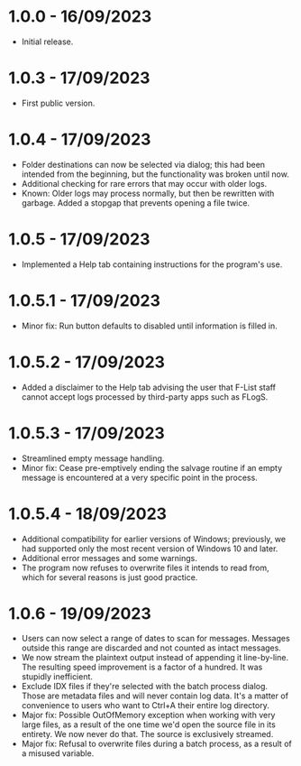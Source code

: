 # 1.0.0 - 16/09/2023
- Initial release.

# 1.0.3 - 17/09/2023
- First public version.

# 1.0.4 - 17/09/2023
- Folder destinations can now be selected via dialog; this had been intended from the beginning, but the functionality was broken until now.
- Additional checking for rare errors that may occur with older logs.
- Known: Older logs may process normally, but then be rewritten with garbage. Added a stopgap that prevents opening a file twice.

# 1.0.5 - 17/09/2023
- Implemented a Help tab containing instructions for the program's use.

# 1.0.5.1 - 17/09/2023
- Minor fix: Run button defaults to disabled until information is filled in.

# 1.0.5.2 - 17/09/2023
- Added a disclaimer to the Help tab advising the user that F-List staff cannot accept logs processed by third-party apps such as FLogS.

# 1.0.5.3 - 17/09/2023
- Streamlined empty message handling.
- Minor fix: Cease pre-emptively ending the salvage routine if an empty message is encountered at a very specific point in the process.

# 1.0.5.4 - 18/09/2023
- Additional compatibility for earlier versions of Windows; previously, we had supported only the most recent version of Windows 10 and later.
- Additional error messages and some warnings.
- The program now refuses to overwrite files it intends to read from, which for several reasons is just good practice.

# 1.0.6 - 19/09/2023
- Users can now select a range of dates to scan for messages. Messages outside this range are discarded and not counted as intact messages.
- We now stream the plaintext output instead of appending it line-by-line. The resulting speed improvement is a factor of a hundred. It was stupidly inefficient.
- Exclude IDX files if they're selected with the batch process dialog. Those are metadata files and will never contain log data. It's a matter of convenience to users who want to Ctrl+A their entire log directory.
- Major fix: Possible OutOfMemory exception when working with very large files, as a result of the one time we'd open the source file in its entirety. We now never do that. The source is exclusively streamed.
- Major fix: Refusal to overwrite files during a batch process, as a result of a misused variable.
